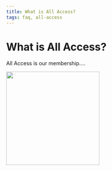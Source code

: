 ```yaml
---
title: What is All Access?
tags: faq, all-access
--- 
```


# What is All Access?

All Access is our membership....

<img src="https://trailsoffroad.github.io/ios-support-docs/Images/AllAccessBadge-Member.jpg" width="250">
